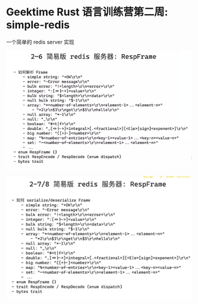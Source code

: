 # Geektime Rust 语言训练营第二周: simple-redis

一个简单的 redis server 实现

![image-20250107140400074](./assets/image-20250107140400074.png)

![image-20250107181541953](./assets/image-20250107181541953.png)
